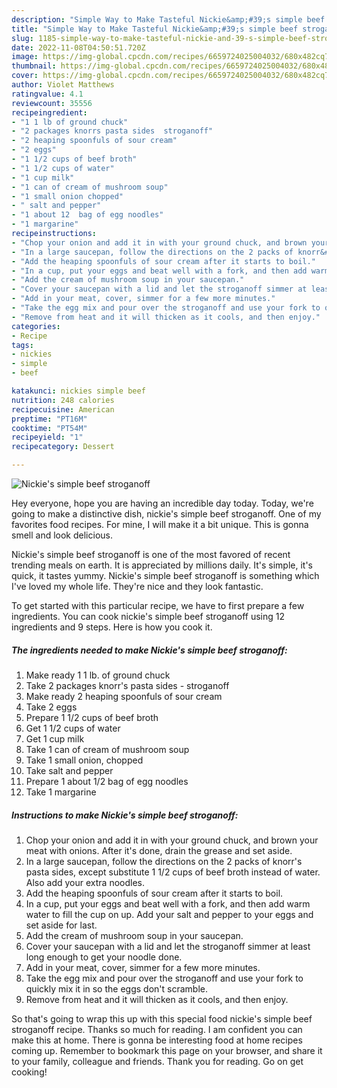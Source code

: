 ```yaml
---
description: "Simple Way to Make Tasteful Nickie&amp;#39;s simple beef stroganoff"
title: "Simple Way to Make Tasteful Nickie&amp;#39;s simple beef stroganoff"
slug: 1185-simple-way-to-make-tasteful-nickie-and-39-s-simple-beef-stroganoff
date: 2022-11-08T04:50:51.720Z
image: https://img-global.cpcdn.com/recipes/6659724025004032/680x482cq70/nickies-simple-beef-stroganoff-recipe-main-photo.jpg
thumbnail: https://img-global.cpcdn.com/recipes/6659724025004032/680x482cq70/nickies-simple-beef-stroganoff-recipe-main-photo.jpg
cover: https://img-global.cpcdn.com/recipes/6659724025004032/680x482cq70/nickies-simple-beef-stroganoff-recipe-main-photo.jpg
author: Violet Matthews
ratingvalue: 4.1
reviewcount: 35556
recipeingredient:
- "1 1 lb of ground chuck"
- "2 packages knorrs pasta sides  stroganoff"
- "2 heaping spoonfuls of sour cream"
- "2 eggs"
- "1 1/2 cups of beef broth"
- "1 1/2 cups of water"
- "1 cup milk"
- "1 can of cream of mushroom soup"
- "1 small onion chopped"
- " salt and pepper"
- "1 about 12  bag of egg noodles"
- "1 margarine"
recipeinstructions:
- "Chop your onion and add it in with your ground chuck, and brown your meat with onions. After it&#39;s done, drain the grease and set aside."
- "In a large saucepan, follow the directions on the 2 packs of knorr&#39;s pasta sides, except substitute 1 1/2 cups of beef broth instead of water. Also add your extra noodles."
- "Add the heaping spoonfuls of sour cream after it starts to boil."
- "In a cup, put your eggs and beat well with a fork, and then add warm water to fill the cup on up. Add your salt and pepper to your eggs and set aside for last."
- "Add the cream of mushroom soup in your saucepan."
- "Cover your saucepan with a lid and let the stroganoff simmer at least long enough to get your noodle done."
- "Add in your meat, cover, simmer for a few more minutes."
- "Take the egg mix and pour over the stroganoff and use your fork to quickly mix it in so the eggs don&#39;t scramble."
- "Remove from heat and it will thicken as it cools, and then enjoy."
categories:
- Recipe
tags:
- nickies
- simple
- beef

katakunci: nickies simple beef 
nutrition: 248 calories
recipecuisine: American
preptime: "PT16M"
cooktime: "PT54M"
recipeyield: "1"
recipecategory: Dessert

---
```



![Nickie&#39;s simple beef stroganoff](https://img-global.cpcdn.com/recipes/6659724025004032/680x482cq70/nickies-simple-beef-stroganoff-recipe-main-photo.jpg)

Hey everyone, hope you are having an incredible day today. Today, we're going to make a distinctive dish, nickie&#39;s simple beef stroganoff. One of my favorites food recipes. For mine, I will make it a bit unique. This is gonna smell and look delicious.



Nickie&#39;s simple beef stroganoff is one of the most favored of recent trending meals on earth. It is appreciated by millions daily. It's simple, it's quick, it tastes yummy. Nickie&#39;s simple beef stroganoff is something which I've loved my whole life. They're nice and they look fantastic.


To get started with this particular recipe, we have to first prepare a few ingredients. You can cook nickie&#39;s simple beef stroganoff using 12 ingredients and 9 steps. Here is how you cook it.

<!--inarticleads1-->

##### The ingredients needed to make Nickie&#39;s simple beef stroganoff:

1. Make ready 1 1 lb. of ground chuck
1. Take 2 packages knorr&#39;s pasta sides - stroganoff
1. Make ready 2 heaping spoonfuls of sour cream
1. Take 2 eggs
1. Prepare 1 1/2 cups of beef broth
1. Get 1 1/2 cups of water
1. Get 1 cup milk
1. Take 1 can of cream of mushroom soup
1. Take 1 small onion, chopped
1. Take  salt and pepper
1. Prepare 1 about 1/2  bag of egg noodles
1. Take 1 margarine




<!--inarticleads2-->

##### Instructions to make Nickie&#39;s simple beef stroganoff:

1. Chop your onion and add it in with your ground chuck, and brown your meat with onions. After it&#39;s done, drain the grease and set aside.
1. In a large saucepan, follow the directions on the 2 packs of knorr&#39;s pasta sides, except substitute 1 1/2 cups of beef broth instead of water. Also add your extra noodles.
1. Add the heaping spoonfuls of sour cream after it starts to boil.
1. In a cup, put your eggs and beat well with a fork, and then add warm water to fill the cup on up. Add your salt and pepper to your eggs and set aside for last.
1. Add the cream of mushroom soup in your saucepan.
1. Cover your saucepan with a lid and let the stroganoff simmer at least long enough to get your noodle done.
1. Add in your meat, cover, simmer for a few more minutes.
1. Take the egg mix and pour over the stroganoff and use your fork to quickly mix it in so the eggs don&#39;t scramble.
1. Remove from heat and it will thicken as it cools, and then enjoy.




So that's going to wrap this up with this special food nickie&#39;s simple beef stroganoff recipe. Thanks so much for reading. I am confident you can make this at home. There is gonna be interesting food at home recipes coming up. Remember to bookmark this page on your browser, and share it to your family, colleague and friends. Thank you for reading. Go on get cooking!
